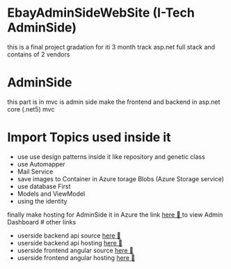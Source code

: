 # EbayAdminSideWebSite (I-Tech   AdminSide)
this is a final project gradation  for iti 3 month track  asp.net full stack and contains of 2 vendors  
# AdminSide 
this part is in mvc is admin side make the frontend and backend in asp.net core (.net5) mvc 
# Import Topics used inside it 
<ul>
  <li>use use design patterns inside it like repository and genetic class </li>
  <li> use Automapper </li>
  <li> Mail Service</li>
  <li>save images  to Container in Azure torage Blobs (Azure Storage service)</li>
  <li>use database First</li> 
  <li> Models and ViewModel</li>
  <li> using the identity </li>
</ul>
  finally make hosting for AdminSide it in Azure the link <a href="https://i-techadmin.azurewebsites.net/">here 🔗 </a> to view Admin Dashboard 
  # other links 
  <ul>
  <li> userside backend api source <a href="https://github.com/hsnzzzz/ECommerceUserSite">here 🔗 </a></li>
  <li> userside backend api hosting <a href="https://i-techapi.azurewebsites.net/">here 🔗 </a></li>
  <li> userside frontend angular source <a href="https://github.com/hsnzzzz/AngularEcommerceUserSide">here 🔗 </a></li>
  <li> userside frontend angular hosting <a href="https://ecommerceuserside.web.app/home">here 🔗 </a></li>
 </ul>
